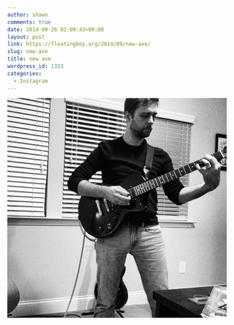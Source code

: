 ```yaml
---
author: shawn
comments: true
date: 2014-09-26 02:09:43+00:00
layout: post
link: https://floatingboy.org/2014/09/new-axe/
slug: new-axe
title: new axe
wordpress_id: 1333
categories:
  - Instagram
---
```


[![new axe](/assets/media/2014/09/10707039_299174070275403_1424379165_n.jpg)](/assets/media/2014/09/10707039_299174070275403_1424379165_n.jpg)
